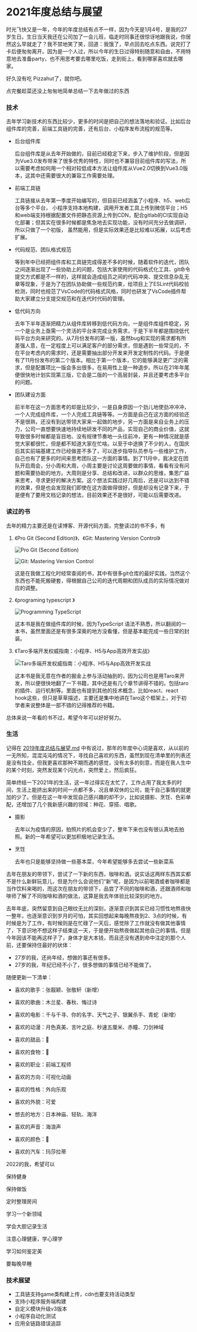 # 2021年度总结与展望

时光飞快又是一年，今年的年度总结有点不一样，因为今天是1月4号，是我的27岁生日。生日当天我还在公司加了一会儿班，临走时同事还很惊讶地跟我说，你居然这么早就走了？我不禁地笑了笑，回道：我饿了，早点回去吃点东西。说完打了卡后便匆匆离开。因为是一个人过，所以今年的生日过得特别随意和自由，不用特意地去准备party，也不用思考要去哪里吃饭，走到街上，看到哪家喜欢就去哪家。

好久没有吃 Pizzahut了，就你吧。



点完餐趁菜还没上匆匆地简单总结一下去年做过的东西

### 技术

去年学习新技术的东西比较少，更多的时间是把自己的想法落地和验证。比如后台组件库的完善，前端工具链的完善，还有后台、小程序发布流程的规范等。

- 后台组件库

  后台组件库是从去年开始做的，目前已经稳定下来，步入了维护阶段，但是因为Vue3.0发布带来了很多优秀的特性，同时也不兼容目前组件库的写法，所以需要考虑如何用一个相对较低成本方法让组件库从Vue2.0切换到Vue3.0版本，这其中还需要很大的兼容工作需要处理。

- 前端工具链

  工具链接从去年第一季度开始编写的，但目前已经涵盖了小程序、h5、web后台等多个平台， 小程序支持本地构建，调用开发者工具上传到微信平台；H5和web端支持根据配置文件把静态资源上传到CDN，配合gitlab的CI实现自动化部署；但其实在很多时候都是焦急地去实现功能，没有时间充分去做调研， 所以只做了一个初版， 虽然能用，但是实际效果还是比较难以拓展，以后考虑扩展。

- 代码规范、团队格式规范

  等到年中已经把组件库和工具链完成得差不多的时候，随着软件的迭代，团队之间逐渐出现了一些协助上的问题，包括大家使用的代码格式化工具、git命令提交方式都是不一样的，这样就会造成组员之间的代码冲突、提交信息杂乱无章等现象，于是为了在团队协助做一些规范约束，给项目上了ESLint代码校验检测，同时也规范了VsCode的代码格式风格，同时也研发了VsCode插件帮助大家建立分支提交规范和在迭代时代码的管理。

- 低代码方向

  去年下半年逐渐把精力从组件库转移到低代码方向，一是组件库组件稳定，另一个是业务上亟需一个灵活的平台来完成业务需求，于是下半年都是围绕低代码平台方向来研究的。从7月份发布的第一版，虽然bug和实现的需求都有所差强人意，在一定程度上可以满足客户的部分需求，但是遇到一些常见的，不在平台考虑内的需求时，还是需要抽出部分开发来开发定制性的代码。于是便有了11月份发布的第二个版本。相比于第一个版本，它的能够满足更广泛的需求，但是配置项比一版会多出很多，在易用性上是一种退步。所以在21年年尾便很快地计划实现第三版，它会是二版的一个高层封装，并且还要考虑多平台的问题。

- 团队建设方面

  前半年在这一方面思考的却是比较少，一是自身原因一个劲儿地使劲冲冲冲，一个人完成组件库，一个人完成工具链等等。一方面是自己在这方面的经验还不是很熟，还没有到达带领大家来一起做的地步，另一方面是来自业务上的压力，公司一直想要快速地持续地研发不同的产品，实现自己的商业价值，这就导致很多时候都是盲目地、没有规律节奏地一头往前冲，更有一种情况就是感觉大家都很忙，但是都不知道大家在忙啥。以至于中途换了不少的人，在国庆后其实前端基建工作已经做差不多了，可以逐步指导队员参与一些维护工作，自己也有了更多的时间来思考团队这一方面的事情。到了11月中，我决定在团队开启周会，分小周和大周，小周主要是讨论这周要做的事情，看看有没有问题和需要协助的地方。大周则是分享、总结和改进，以群众的思维，集思广益来思考，寻求更好的解决方案。这个想法实践过好几周后，还是可以达到不错的效果，但是也会发现我们即使在这方面做得很好，但是却没有记录下来，于是便有了要用文档记录的想法，目前效果还不是很好，可能以后需要改进。

### 读过的书

去年的精力主要还是在读博客、开源代码方面，完整读过的书不多，有



1. 《Pro Git (Second Edition)》、《Git: Mastering Version Control》

   ![Pro Git (Second Edition)](https://img1.doubanio.com/view/subject/s/public/s27715507.jpg)

   ![Git: Mastering Version Control](https://img2.doubanio.com/view/subject/s/public/s29714021.jpg)

   这是在我做工程化时经常查阅的书，其中有很多git仓库的最好实践，当然这个东西也不能死搬硬套，得根据自己公司的迭代周期和团队成员的实际情况做对应的调整。

2. 《programing typescript 》

   ![Programming TypeScript](https://img2.doubanio.com/view/subject/s/public/s33321781.jpg)

   这本书是我在做组件库的时候，因为TypeScript 语法不熟悉，所以翻阅的一本书，虽然里面还是有很多深奥的地方没看懂，但是基本能完成一些日常的封装。

3. 《Taro多端开发权威指南：小程序、H5与App高效开发实战》

   ![Taro多端开发权威指南：小程序、H5与App高效开发实战](https://img9.doubanio.com/view/subject/s/public/s33878116.jpg)

   这本书是我无意在作者的掘金上参与活动抽到的，因为公司也是用Taro来开发，所以便很快地翻了一下书籍，其中还是有几个章节讲得不错的。包括taro的插件、运行机制等。里面也有提到其他的技术概念，比如react、react hook这些，但只是草草描述，主要还是集中地讲在Taro这个框架上，对于初学者来说整体是一部不错的记得推荐的书籍。

总体来说一年看的书不过，希望今年可以好好努力。

### 生活

记得在 [2019年度总结与展望.md](2019年度总结与展望.md) 中有说过，那年的年度中心词是喜欢，从以前的一无所知，混混沌沌的情况下，寻找自己喜欢的东西，虽然到现在清单里的列表还是没有找全，但我更喜欢那种不期而遇的感觉，没有太多的刻意，而是在我人生中的某个时刻，突然发现某个闪光点，突然爱上，然后疯狂。

简单终结一下2021年的生活，这一年过得实在太忙了，工作占用了我太多的时间，生活上能挤出来的时间一点都不多，况且单双休的公司，能干自己事情的就更加的少了。但是在这一年中发现自己感兴趣的却不少，比如说摄影、烹饪、色彩单配，还增加了几个我新感兴趣的领域：种花、穿搭、唱歌。

- 摄影

  去年以为疫情的原因，拍照片的机会变少了，整年下来也没有很认真地去拍照。新的一年希望可以更加积极地记录生活。

- 烹饪

  去年也只是能够坚持做一些基本菜，今年希望能够多去尝试一些新菜系

去年在朋友的带领下，尝试了一下新的东西，咖啡和酒。说实话这两样东西其实都不是什么新鲜玩意儿，但是为什么会说他们“新”呢，是因为以前喝酒或者咖啡都是当作饮料来喝的，而这次在朋友的带领下，品尝了不同的咖啡和酒，还跟酒师和咖啡师了解了不同咖啡和酒的做法，这算是我去年体验比较深刻的地方。



去年年底，突然留意到自己眼纹无比的深刻，逐渐意识到其实已经习惯性地熬夜快一整年，也逐渐意识到岁月的可怕，其实回想起来每晚熬夜到2、3点的时候，有时候是为了工作，有时候则是在忙碌了一天后，感觉除了工作就没有做其他事情了，下意识地不想这样子结束这一天，于是便开始熬夜做起其他自己的事情。但是今年因该不能再这样子了，身体才是大本钱，而且还没有遇到命中注定的那个人前，还要保持住最好的状体：

- 27岁的我，还尚年经，想做的事还有很多。
- 27岁的我，年纪已经不小了，很多想做的事情已经不能做了。

随便更新一下清单：

- 喜欢的歌手：张靓颖、张敬轩（新增）

- 喜欢的歌曲：木兰星、春秋、悔过诗

- 喜欢的电影：千与千寻、你的名字、天气之子、银翼杀手、青蛇（新增）

- 喜欢的动漫：月色真美、言叶之庭、秒速五厘米、赤瞳、刀剑神域

- 喜欢的甜品：🚫

- 喜欢的食物：🚫

- 喜欢的职业：前端工程师

- 喜欢的方向：可视化动画

- 喜欢的性格：外向乐观

- 喜欢的外貌：可爱

- 想去的地方：日本神庙、轻轨、海洋

- 喜欢的声音：海浪声

- 喜欢的颜色：🚫

- 喜欢的汽车：玛莎拉蒂



2022的我，希望可以

保持健身

保持做饭

定时整理房间

学习一个新领域

学会大胆记录生活

注意心理健康，学心理学

学习如何鉴定美

要每晚早睡

### 技术展望

- 工具链支持game类构建上传，cdn也要支持活动类型
- 支持小程序服务端构建
- 自定义模块升级v3版本
- 小程序自动化测试
- 应用全链路错误追踪
